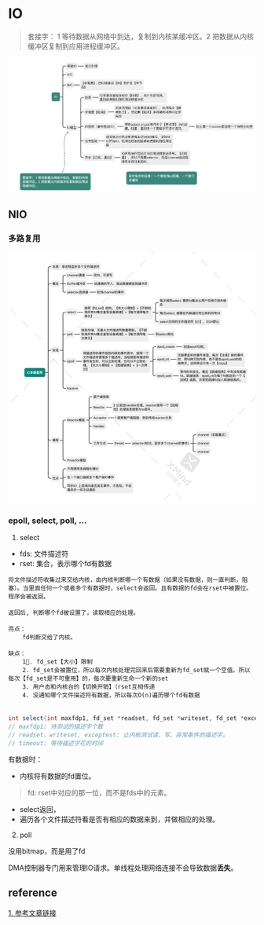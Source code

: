 # IO

> 套接字： 1 等待数据从网络中到达，复制到内核某缓冲区。2 把数据从内核缓冲区复制到应用进程缓冲区。

![io](./pic/io.png)

## NIO

### 多路复用
![io](./pic/io多路复用.png)

### epoll, select, poll, ...

1. select

- fds: 文件描述符
- rset: 集合，表示哪个fd有数据

```
将文件描述符收集过来交给内核，由内核判断哪一个有数据（如果没有数据，则一直判断，阻塞）。当里面任何一个或者多个有数据时，select会返回。且有数据的fd会在rset中被置位。程序会被返回。

返回后, 判断哪个fd被设置了，读取相应的处理。

亮点：
    fd判断交给了内核。

缺点：
    1. fd_set【大小】限制
    2. fd_set会被置位，所以每次内核处理完回来后需要重新为fd_set赋一个空值。所以每次【fd_set是不可重用】的，每次要重新生命一个新的set
    3. 用户态和内核台的【切换开销】（rset互相传递
    4. 没通知哪个文件描述符有数据，所以每次O(n)遍历哪个fd有数据

```
```java
            
int select(int maxfdp1, fd_set *readset, fd_set *writeset, fd_set *exceptset, const struct timeval * timeout)
// maxfdp1: 待测试的描述字个数
// readset，writeset, exceptest: 让内核测试读、写、异常条件的描述字。 
// timeout: 等待描述字花的时间
```


有数据时：

- 内核将有数据的fd置位。
> fd: rset中对应的那一位，而不是fds中的元素。
- select返回，
- 遍历各个文件描述符看是否有相应的数据来到，并做相应的处理。


2. poll

没用bitmap，而是用了fd

DMA控制器专门用来管理IO请求。单线程处理网络连接不会导致数据**丢失**。



## reference


[1. 参考文章链接](https://www.pdai.tech/md/java/io/java-io-nio-select-epoll.html)

